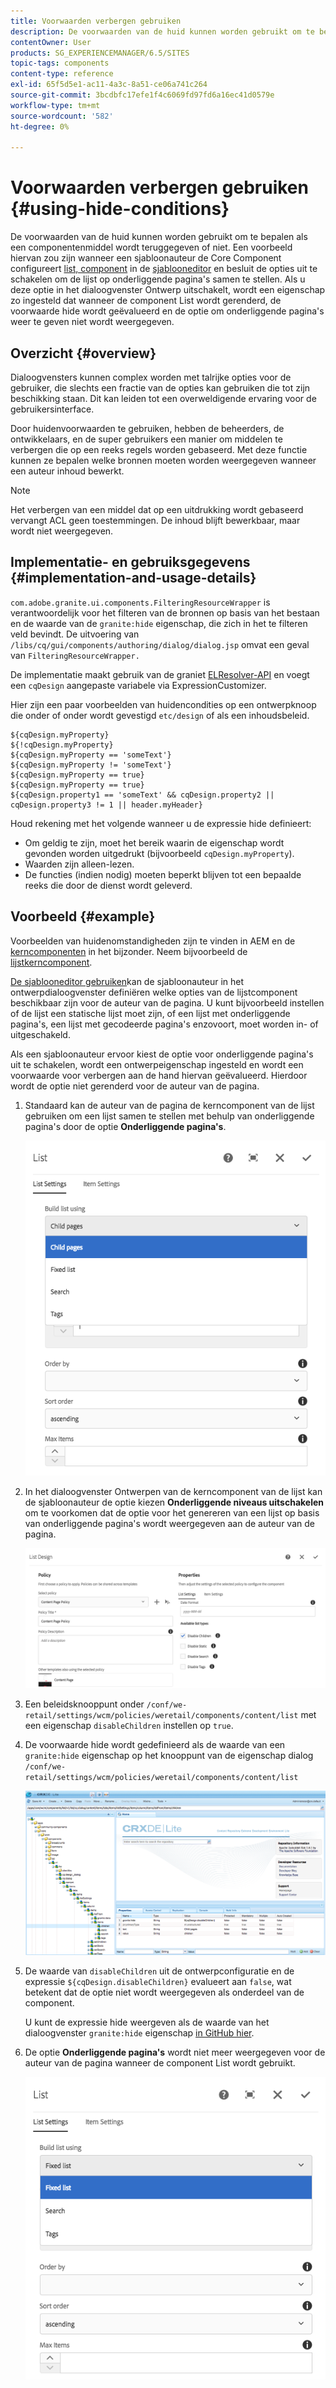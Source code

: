 ```yaml
---
title: Voorwaarden verbergen gebruiken
description: De voorwaarden van de huid kunnen worden gebruikt om te bepalen als een componentenmiddel wordt teruggegeven of niet.
contentOwner: User
products: SG_EXPERIENCEMANAGER/6.5/SITES
topic-tags: components
content-type: reference
exl-id: 65f5d5e1-ac11-4a3c-8a51-ce06a741c264
source-git-commit: 3bcdbfc17efe1f4c6069fd97fd6a16ec41d0579e
workflow-type: tm+mt
source-wordcount: '582'
ht-degree: 0%

---
```


# Voorwaarden verbergen gebruiken {#using-hide-conditions}

De voorwaarden van de huid kunnen worden gebruikt om te bepalen als een componentenmiddel wordt teruggegeven of niet. Een voorbeeld hiervan zou zijn wanneer een sjabloonauteur de Core Component configureert [list, component](https://experienceleague.adobe.com/docs/experience-manager-core-components/using/wcm-components/list.html) in de [sjablooneditor](/help/sites-authoring/templates.md) en besluit de opties uit te schakelen om de lijst op onderliggende pagina&#39;s samen te stellen. Als u deze optie in het dialoogvenster Ontwerp uitschakelt, wordt een eigenschap zo ingesteld dat wanneer de component List wordt gerenderd, de voorwaarde hide wordt geëvalueerd en de optie om onderliggende pagina&#39;s weer te geven niet wordt weergegeven.

## Overzicht {#overview}

Dialoogvensters kunnen complex worden met talrijke opties voor de gebruiker, die slechts een fractie van de opties kan gebruiken die tot zijn beschikking staan. Dit kan leiden tot een overweldigende ervaring voor de gebruikersinterface.

Door huidenvoorwaarden te gebruiken, hebben de beheerders, de ontwikkelaars, en de super gebruikers een manier om middelen te verbergen die op een reeks regels worden gebaseerd. Met deze functie kunnen ze bepalen welke bronnen moeten worden weergegeven wanneer een auteur inhoud bewerkt.

>[!NOTE]
>
>Het verbergen van een middel dat op een uitdrukking wordt gebaseerd vervangt ACL geen toestemmingen. De inhoud blijft bewerkbaar, maar wordt niet weergegeven.

## Implementatie- en gebruiksgegevens {#implementation-and-usage-details}

`com.adobe.granite.ui.components.FilteringResourceWrapper` is verantwoordelijk voor het filteren van de bronnen op basis van het bestaan en de waarde van de `granite:hide` eigenschap, die zich in het te filteren veld bevindt. De uitvoering van `/libs/cq/gui/components/authoring/dialog/dialog.jsp` omvat een geval van `FilteringResourceWrapper.`

De implementatie maakt gebruik van de graniet [ELResolver-API](https://developer.adobe.com/experience-manager/reference-materials/6-5/granite-ui/api/jcr_root/libs/granite/ui/docs/server/el.html) en voegt een `cqDesign` aangepaste variabele via ExpressionCustomizer.

Hier zijn een paar voorbeelden van huidencondities op een ontwerpknoop die onder of onder wordt gevestigd `etc/design` of als een inhoudsbeleid.

```
${cqDesign.myProperty}
${!cqDesign.myProperty}
${cqDesign.myProperty == 'someText'}
${cqDesign.myProperty != 'someText'}
${cqDesign.myProperty == true}
${cqDesign.myProperty == true}
${cqDesign.property1 == 'someText' && cqDesign.property2 || cqDesign.property3 != 1 || header.myHeader}
```

Houd rekening met het volgende wanneer u de expressie hide definieert:

* Om geldig te zijn, moet het bereik waarin de eigenschap wordt gevonden worden uitgedrukt (bijvoorbeeld `cqDesign.myProperty`).
* Waarden zijn alleen-lezen.
* De functies (indien nodig) moeten beperkt blijven tot een bepaalde reeks die door de dienst wordt geleverd.

## Voorbeeld {#example}

Voorbeelden van huidenomstandigheden zijn te vinden in AEM en de [kerncomponenten](https://experienceleague.adobe.com/docs/experience-manager-core-components/using/introduction.html) in het bijzonder. Neem bijvoorbeeld de [lijstkerncomponent](https://experienceleague.adobe.com/docs/experience-manager-core-components/using/wcm-components/list.html).

[De sjablooneditor gebruiken](/help/sites-authoring/templates.md)kan de sjabloonauteur in het ontwerpdialoogvenster definiëren welke opties van de lijstcomponent beschikbaar zijn voor de auteur van de pagina. U kunt bijvoorbeeld instellen of de lijst een statische lijst moet zijn, of een lijst met onderliggende pagina&#39;s, een lijst met gecodeerde pagina&#39;s enzovoort, moet worden in- of uitgeschakeld.

Als een sjabloonauteur ervoor kiest de optie voor onderliggende pagina&#39;s uit te schakelen, wordt een ontwerpeigenschap ingesteld en wordt een voorwaarde voor verbergen aan de hand hiervan geëvalueerd. Hierdoor wordt de optie niet gerenderd voor de auteur van de pagina.

1. Standaard kan de auteur van de pagina de kerncomponent van de lijst gebruiken om een lijst samen te stellen met behulp van onderliggende pagina&#39;s door de optie **Onderliggende pagina&#39;s**.

   ![chlimage_1-218](assets/chlimage_1-218.png)

1. In het dialoogvenster Ontwerpen van de kerncomponent van de lijst kan de sjabloonauteur de optie kiezen **Onderliggende niveaus uitschakelen** om te voorkomen dat de optie voor het genereren van een lijst op basis van onderliggende pagina&#39;s wordt weergegeven aan de auteur van de pagina.

   ![chlimage_1-219](assets/chlimage_1-219.png)

1. Een beleidsknooppunt onder `/conf/we-retail/settings/wcm/policies/weretail/components/content/list` met een eigenschap `disableChildren` instellen op `true`.
1. De voorwaarde hide wordt gedefinieerd als de waarde van een `granite:hide` eigenschap op het knooppunt van de eigenschap dialog `/conf/we-retail/settings/wcm/policies/weretail/components/content/list`

   ![chlimage_1-220](assets/chlimage_1-220.png)

1. De waarde van `disableChildren` uit de ontwerpconfiguratie en de expressie `${cqDesign.disableChildren}` evalueert aan `false`, wat betekent dat de optie niet wordt weergegeven als onderdeel van de component.

   U kunt de expressie hide weergeven als de waarde van het dialoogvenster `granite:hide` eigenschap [in GitHub hier](https://github.com/adobe/aem-core-wcm-components/blob/main/content/src/content/jcr_root/apps/core/wcm/components/list/v1/list/_cq_dialog/.content.xml#L40).

1. De optie **Onderliggende pagina&#39;s** wordt niet meer weergegeven voor de auteur van de pagina wanneer de component List wordt gebruikt.

   ![chlimage_1-221](assets/chlimage_1-221.png)
